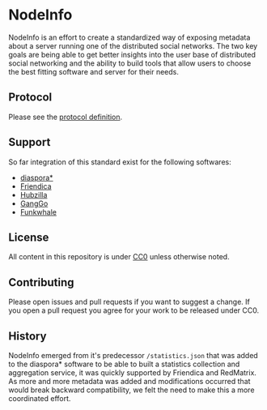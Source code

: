 # NodeInfo

NodeInfo is an effort to create a standardized way of exposing metadata
about a server running one of the distributed social networks. The two key
goals are being able to get better insights into the user base of distributed
social networking and the ability to build tools that allow users to choose
the best fitting software and server for their needs.


## Protocol

Please see the [protocol definition](PROTOCOL.md).

## Support

So far integration of this standard exist for the following softwares:

* [diaspora*](https://diasporafoundation.org)
* [Friendica](https://friendi.ca)
* [Hubzilla](https://hubzilla.org)
* [GangGo](https://ganggo.github.io)
* [Funkwhale](https://funkwhale.audio)

## License

All content in this repository is under [CC0](http://creativecommons.org/publicdomain/zero/1.0/) unless otherwise noted.

## Contributing

Please open issues and pull requests if you want to suggest a change.
If you open a pull request you agree for your work to be released under
CC0.

## History

NodeInfo emerged from it's predecessor `/statistics.json` that was added
to the diaspora* software to be able to built a statistics collection and
aggregation service, it was quickly supported by Friendica and RedMatrix.
As more and more metadata was added and modifications occurred that would
break backward compatibility, we felt the need to make this a more coordinated
effort.


